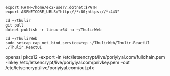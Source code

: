 ```shell
export PATH=/home/ec2-user/.dotnet:$PATH
export ASPNETCORE_URLS="http://*:80;https://*:443"

cd ~/thulir
git pull
dotnet publish -r linux-x64 -o ~/ThulirWeb

cd ~/ThulirWeb
sudo setcap cap_net_bind_service=+ep ~/ThulirWeb/Thulir.ReactUI
./Thulir.ReactUI
```


openssl pkcs12 -export -in /etc/letsencrypt/live/poriyiyal.com/fullchain.pem -inkey /etc/letsencrypt/live/poriyiyal.com/privkey.pem -out /etc/letsencrypt/live/poriyiyal.com/out.pfx